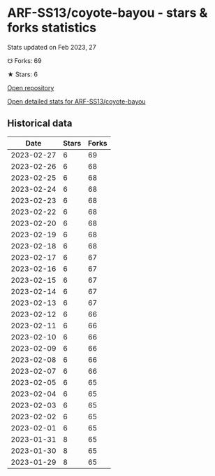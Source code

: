 # ARF-SS13/coyote-bayou - stars & forks statistics

Stats updated on Feb 2023, 27

☋ Forks: 69

★ Stars: 6

[Open repository](https://github.com/ARF-SS13/coyote-bayou)

[Open detailed stats for ARF-SS13/coyote-bayou](https://reviewgithub.com/rep/ARF-SS13/coyote-bayou)

## Historical data
| Date | Stars | Forks |
|------|-------|-------|
| 2023-02-27 | 6 | 69 | 
| 2023-02-26 | 6 | 68 | 
| 2023-02-25 | 6 | 68 | 
| 2023-02-24 | 6 | 68 | 
| 2023-02-23 | 6 | 68 | 
| 2023-02-22 | 6 | 68 | 
| 2023-02-20 | 6 | 68 | 
| 2023-02-19 | 6 | 68 | 
| 2023-02-18 | 6 | 68 | 
| 2023-02-17 | 6 | 67 | 
| 2023-02-16 | 6 | 67 | 
| 2023-02-15 | 6 | 67 | 
| 2023-02-14 | 6 | 67 | 
| 2023-02-13 | 6 | 67 | 
| 2023-02-12 | 6 | 66 | 
| 2023-02-11 | 6 | 66 | 
| 2023-02-10 | 6 | 66 | 
| 2023-02-09 | 6 | 66 | 
| 2023-02-08 | 6 | 66 | 
| 2023-02-07 | 6 | 66 | 
| 2023-02-05 | 6 | 65 | 
| 2023-02-04 | 6 | 65 | 
| 2023-02-03 | 6 | 65 | 
| 2023-02-02 | 6 | 65 | 
| 2023-02-01 | 6 | 65 | 
| 2023-01-31 | 8 | 65 | 
| 2023-01-30 | 8 | 65 | 
| 2023-01-29 | 8 | 65 | 


